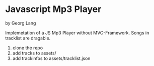 Javascript Mp3 Player
===============
by Georg Lang

Implemetation of a JS Mp3 Player without MVC-Framework.
Songs in tracklist are dragable.


1. clone the repo
2. add tracks to assets/
3. add trackinfos to assets/tracklist.json